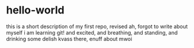 # hello-world
this is a short description of my first repo, revised
ah, forgot to write about myself
i am learning git! and excited, and breathing, and standing, and drinking some delish kvass
there, enuff about mwoi
